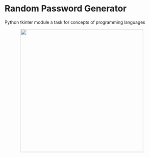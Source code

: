 # Random Password Generator
Python tkinter module a task for concepts of programming languages

<p align="center"><img src="password_generator.PNG" width="400"></p>

